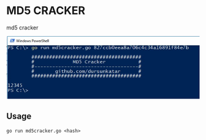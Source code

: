 # MD5 CRACKER
md5 cracker

![md5 cracker](https://github.com/dursunkatar/md5-cracker/blob/master/screen.jpg)

## Usage
```
go run md5cracker.go <hash>
```
